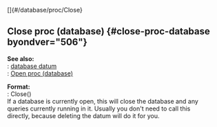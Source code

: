 []{#/database/proc/Close}    
## Close proc (database) {#close-proc-database byondver="506"}    
**See also:**    
:   [database datum](/ref/database.md)    
:   [Open proc (database)](/ref/database/proc/Open.md)    
<!-- -->    
**Format:**    
:   Close()    
If a database is currently open, this will close the database and any    
queries currently running in it. Usually you don\'t need to call this    
directly, because deleting the datum will do it for you.  